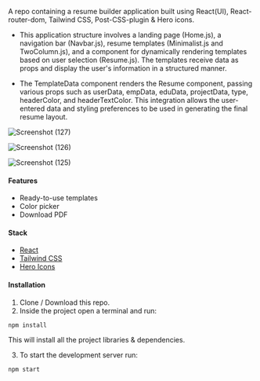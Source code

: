 
A repo containing a resume builder application built using React(UI), React-router-dom, Tailwind CSS, Post-CSS-plugin & Hero icons.

- This application structure involves a landing page (Home.js), a navigation bar (Navbar.js), resume templates (Minimalist.js and TwoColumn.js), and a component for dynamically rendering templates based on user selection (Resume.js). The templates receive data as props and display the user's information in a structured manner.

- The TemplateData component renders the Resume component, passing various props such as userData, empData, eduData, projectData, type, headerColor, and headerTextColor.
This integration allows the user-entered data and styling preferences to be used in generating the final resume layout.
  
![Screenshot (127)](https://github.com/Marx-wrld/Resume-Builder/assets/105711066/5d9ceed1-368e-46e6-b243-4530f8fb7b5a)

![Screenshot (126)](https://github.com/Marx-wrld/Resume-Builder/assets/105711066/4e83089f-0cfa-408c-9d50-8b40937e2202)

![Screenshot (125)](https://github.com/Marx-wrld/Resume-Builder/assets/105711066/2137b0fe-e4de-4959-95ee-14d04a93b0f6)

#### Features
* Ready-to-use templates 
* Color picker
* Download PDF 


#### Stack
* [React](https://reactjs.org)
* [Tailwind CSS](https://tailwindcss.com/)
* [Hero Icons](https://heroicons.com/)

#### Installation
1. Clone / Download this repo.
2. Inside the project open a terminal and run:
```
npm install
```
This will install all the project libraries & dependencies.

3. To start the development server run:
```bash
npm start
```
